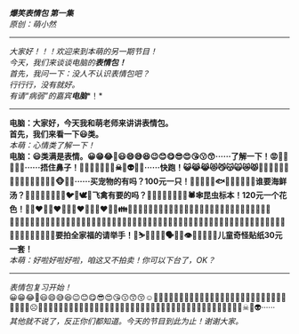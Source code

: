 ﻿***爆笑表情包 第一集***  *原创：萌小然*  ***  *大家好！！！欢迎来到本萌的另一期节目！  今天，我们来谈谈电脑的****表情包！***  *首先，我问一下：没人不认识表情包吧？  行行行，没有就好。  有请“病弱”的嘉宾****电脑****！*  ***  **电脑：大家好，今天我和萌老师来讲讲表情包。  首先，我们来看一下😃类。**  *本萌：心情类了解一下！*  **电脑：😃类满是表情。😀😁😂🤣😃😄😅😆😉😊😋😎😍😘😗😙······了解一下！😡🤬🤮🤢🤕🤧······捂住鼻子！🤡🤠😈👿👹👺💀☠👻👽👾🤖······快跑！😺😹😹😻😼😽🙀😿😾🐱‍👤🐱‍🏍🐱‍💻🐱‍🐉🐱‍👓🐱‍🚀🙈🙉🙊🐵🐶🐺······买宠物的有吗？100元一只！🦈🐬🦑🐳🐋🐟🐠🦐🐡🐙🐚🦀谁要海鲜汤？🦅🦆🦉🦃🐓🐣🐤🐥🐦🐧🕊🦇飞禽有要的吗？🦋🐌🐛🦗🐜🐝🐞🦂🕷🕸昆虫标本！120元一个花色！💑👩‍❤️‍👩👨‍❤️‍👨💏👩‍❤️‍💋‍👩👨‍❤️‍💋‍👨👪👨‍👩‍👦👨‍👩‍👧👨‍👩‍👧‍👦👨‍👩‍👦‍👦👨‍👩‍👧‍👧👨‍👨‍👦👨‍👨‍👧👨‍👨‍👧‍👦👨‍👨‍👦‍👦👨‍👨‍👧‍👧👩‍👩‍👦👩‍👩‍👧👩‍👩‍👧‍👦👩‍👩‍👦‍👦👩‍👩‍👧‍👧👩‍👦👩‍👧👩‍👧‍👦👩‍👦‍👦👩‍👧‍👧👨‍👦👨‍👧👨‍👧‍👦👨‍👦‍👦👨‍👧‍👧👫👬👭👯‍♂️👯‍♀️🤼‍♂️🤼‍♀️要拍全家福的请举手！🤺⛷🧞‍♀️🧞‍♂️🗣👤👥👁👀👅👄🧠👣儿童奇怪贴纸30元一套！**  *本萌：好啦好啦好啦，咱这又不拍卖！你可以下台了，OK？*  ***  *表情包复习开始！*  😀😁😂🤣😃😄😅😆😉😊😋😎😍😘😗😙😚☺🙂🤗🤩🤔🤨😐😑😶🙄😏😣😥😮🤐😯😪😫😴😌😛😜😝🤤😒😓😔😕🙃🤑😲☹🙁😖😞😟😤😢😭😦😧😨😩🤯😬😰😱😳🤪😵😠😡🤬😷🤒🤕🤢🤮🤧😇🤠🤡🤥🤫🤭🧐🤓😈👿👹👺💀☠👻👽······  *其他就不说了，反正你们都知道。今天的节目到此为止！谢谢大家。*